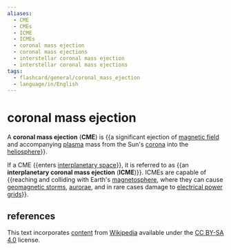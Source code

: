 ```yaml
---
aliases:
  - CME
  - CMEs
  - ICME
  - ICMEs
  - coronal mass ejection
  - coronal mass ejections
  - interstellar coronal mass ejection
  - interstellar coronal mass ejections
tags:
  - flashcard/general/coronal_mass_ejection
  - language/in/English
---
```


# coronal mass ejection

A __coronal mass ejection__ (__CME__) is {{a significant ejection of [magnetic field](magnetic%20field.md) and accompanying [plasma](plasma%20(physics).md) mass from the Sun's [corona](corona.md) into the [heliosphere](heliosphere.md)}}. <!--SR:!2024-10-03,54,310-->

If a CME {{enters [interplanetary space](interplanetary%20medium.md)}}, it is referred to as {{an __interplanetary coronal mass ejection__ (__ICME__)}}. ICMEs are capable of {{reaching and colliding with Earth's [magnetosphere](magnetosphere.md), where they can cause [geomagnetic storms](geomagnetic%20storm.md), [aurorae](aurora.md), and in rare cases damage to [electrical power grids](electrical%20grid.md)}}. <!--SR:!2024-10-04,55,310!2024-08-13,17,290!2024-09-05,30,270-->

## references

This text incorporates [content](https://en.wikipedia.org/wiki/coronal_mass_ejection) from [Wikipedia](Wikipedia.md) available under the [CC BY-SA 4.0](https://creativecommons.org/licenses/by-sa/4.0/) license.
